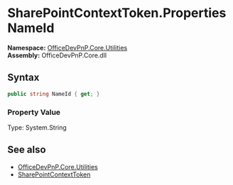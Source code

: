 # SharePointContextToken.Properties NameId
  

**Namespace:** [OfficeDevPnP.Core.Utilities](OfficeDevPnP.Core.Utilities.md)  
**Assembly:** OfficeDevPnP.Core.dll  
## Syntax
```C#
public string NameId { get; }
```

### Property Value
Type: System.String  

## See also
- [OfficeDevPnP.Core.Utilities](OfficeDevPnP.Core.Utilities.md)
- [SharePointContextToken](OfficeDevPnP.Core.Utilities.SharePointContextToken.md) 
